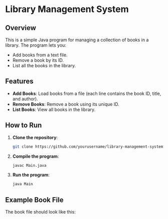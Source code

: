Library Management System
=========================

Overview
--------

This is a simple Java program for managing a collection of books in a library. The program lets you:

* Add books from a text file.
* Remove a book by its ID.
* List all the books in the library.

Features
--------

* **Add Books**: Load books from a file (each line contains the book ID, title, and author).
* **Remove Books**: Remove a book using its unique ID.
* **List Books**: View all books in the library.

How to Run
----------

1. **Clone the repository**:

    ```bash
    git clone https://github.com/yourusername/library-management-system.git
    ```

2. **Compile the program**:

    ```bash
    javac Main.java
    ```

3. **Run the program**:

    ```bash
    java Main
    ```

Example Book File
------------------

The book file should look like this:

